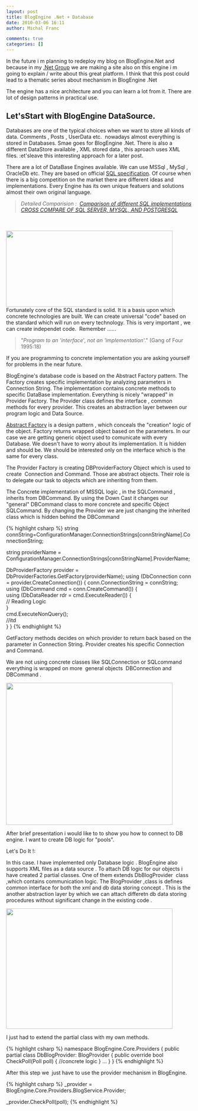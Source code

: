 ```yaml
---
layout: post
title: BlogEngine .Net + Database
date: 2010-03-06 16:11
author: Michal Franc

comments: true
categories: []
---
```

<div>

In the future i m planning to redeploy my blog on BlogEngine.Net and because in my <a href="http://www.grupaeka.pl">.Net Group</a> we are making a site also on this engine i m going to explain / write about this great platform. I think that this post could lead to a thematic series about mechanism in BlogEngine .Net

The engine has a nice architecture and you can learn a lot from it. There are lot of design patterns in practical use.
<h2>Let'sStart with BlogEngine DataSource.</h2>
Databases are one of the typical choices when we want to store all kinds of data. Comments , Posts , UserData etc.  nowadays almost everything is stored in Databases. Smae goes for BlogEngine .Net. There is also a different DataStore available , XML stored data , this aproach uses XML files. :et'sleave this interesting approach for a later post.

There are a lot of DataBase Engines available. We can use MSSql , MySql , OracleDb etc. They are based on official <a href="http://en.wikipedia.org/wiki/SQL">SQL specification</a>. Of course when there is a big competition on the market there are different ideas and implementations. Every Engine has its own unique featuers and solutions almost their own original language.
<blockquote><address>Detailed Comparision :  <a href="http://troels.arvin.dk/db/rdbms/">Comparison of different SQL implementations</a> <a href="http://www.postgresonline.com/journal/index.php?/archives/51-Cross-Compare-of-SQL-Server,-MySQL,-and-PostgreSQL.html">CROSS COMPARE OF SQL SERVER, MYSQL, AND POSTGRESQL</a></address></blockquote>
<address> </address><address> </address><address><a href="http://lammichalfranc.files.wordpress.com/2010/03/strona-ze-zrodlem-danych.jpg"><img class="aligncenter" title="Strona ze zrodlem danych" src="http://lammichalfranc.files.wordpress.com/2010/03/strona-ze-zrodlem-danych.jpg" alt="" width="450" height="206" /></a></address>Fortunately core of the SQL standard is solid. It is a basis upon which concrete technologies are built. We can create universal "code" based on the standard which will run on every technology. This is very important , we can create independet code.  Remember ......
<blockquote>"<em>Program to an 'interface</em>', <em>not an 'implementation</em>'." (Gang of Four 1995:18)</blockquote>
If you are programming to concrete implementation you are asking yourself for problems in the near future.

BlogEngine's database code is based on the Abstract Factory pattern. The Factory creates specific implementation by analyzing parameters in Connection String. The implementation contains concrete methods to specific DataBase implementation. Everything is nicely "wrapped" in Provider Factory. The Provider class defines the interface , common methods for every provider. This creates an abstraction layer between our program logic and Data Source.

<a href="http://en.wikipedia.org/wiki/Abstract_factory_pattern">Abstract Factory</a> is a design pattern , which conceals the "creation" logic of the object. Factory returns wrapped object based on the parameters. In our case we are getting generic object used to comunicate with every Database. We doesn't have to worry about its implementation. It is hidden and should be. We should be interested only on the interface which is the same for every class.

The Provider Factory is creating DBProviderFactory Object which is used to create  Connection and Command. Those are abstract objects. Their role is to delegate our task to objects which are inheriting from them.

The Concrete implementation of MSSQL logic , in the SQLCommand , inherits from DBCommand. By using the Down Cast it changes our "general" DBCommand class to more concrete and specific Object SQLCommand. By changing the Provider we are just changing the inherited class which is hidden behind the DBCommand

{% highlight csharp %}
string connString=ConfigurationManager.ConnectionStrings[connStringName].ConnectionString; 

string providerName = ConfigurationManager.ConnectionStrings[connStringName].ProviderName; 

DbProviderFactory provider = DbProviderFactories.GetFactory(providerName); 
using (DbConnection conn = provider.CreateConnection())
   {
     conn.ConnectionString = connString; 
         using (DbCommand cmd = conn.CreateCommand()) 
           {   
             using (DbDataReader rdr = cmd.ExecuteReader()) 
              {        
               // Reading Logic        
              }        
             cmd.ExecuteNonQuery();         
             //itd     
           } 
    }
{% endhighlight %}

GetFactory methods decides on which provider to return back based on the parameter in Connection String. Provider creates his specific Connection and Command.

We are not using concrete classes like SQLConnection or SQLcommand everything is wrapped on more  general objects  DBConnection and DBCommand .

<a href="http://lammichalfranc.files.wordpress.com/2010/03/provider-factory.jpg"><img class="aligncenter" title="provider factory" src="http://lammichalfranc.files.wordpress.com/2010/03/provider-factory.jpg" alt="" width="450" height="385" /></a>

After brief presentation i would like to to show you how to connect to DB engine. I want to create DB logic for "pools".

Let's Do It !:

In this case. I have implemented only Database logic . BlogEngine also supports XML files as a data source . To attach DB logic for our objects i have created 2 partial classes. One of them extends DbBlogProvider  class ,which contains communication logic. The BlogProvider ,class is defines common interface for both the xml and db data storing concept . This is the another abstraction layer by which we can attach differetn db data storing procedures without significant change in the existing code .

<a href="http://lammichalfranc.files.wordpress.com/2010/03/roznci-dbproviderzy1.jpg"><img class="aligncenter" title="Roznci DbProviderzy" src="http://lammichalfranc.files.wordpress.com/2010/03/roznci-dbproviderzy1.jpg" alt="" width="450" height="326" /></a>

I just had to extend the partial class with my own methods.

{% highlight csharp %}
namespace BlogEngine.Core.Providers 
{
 public partial class DbBlogProvider: BlogProvider 
    { 
      public override bool CheckPoll(Poll poll) 
        { 
          //concrete logic
         } 
      ... 
    } 
}
{% endhighlight %}

After this step we  just have to use the provider mechanism in BlogEngine.

{% highlight csharp %}
_provider = BlogEngine.Core.Providers.BlogService.Provider;

_provider.CheckPoll(poll);
{% endhighlight %}

</div>
